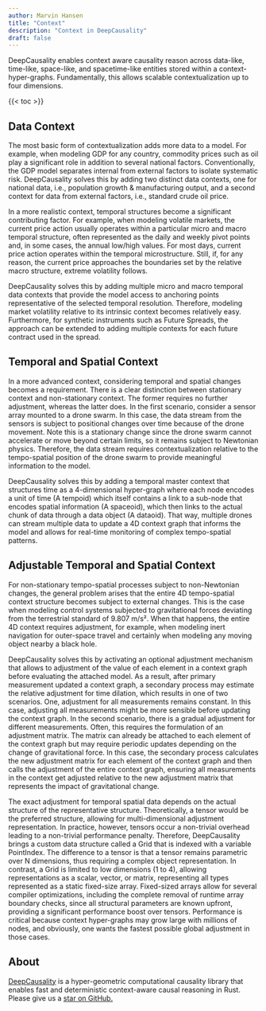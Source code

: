 ```yaml
---
author: Marvin Hansen
title: "Context"
description: "Context in DeepCausality"
draft: false
---
```

[//]: # (SPDX-License-Identifier: CC-BY-4.0)


DeepCausality enables context aware causality reason across data-like, time-like, space-like, and spacetime-like
entities stored within a context-hyper-graphs. Fundamentally, this allows scalable contextualization up to four
dimensions.

{{< toc >}}


## Data Context

The most basic form of contextualization adds more data to a model. For example, when modeling GDP for any country,
commodity prices such as oil play a significant role in addition to several national factors. Conventionally, the GDP
model separates internal from external factors to isolate systematic risk. DeepCausality solves this by adding two
distinct data contexts, one for national data, i.e., population growth & manufacturing output, and a second context for
data from external factors, i.e., standard crude oil price.

In a more realistic context, temporal structures become a significant contributing factor. For example, when modeling
volatile markets, the current price action usually operates within a particular micro and macro temporal structure,
often represented as the daily and weekly pivot points and, in some cases, the annual low/high values. For most days,
current price action operates within the temporal microstructure. Still, if, for any reason, the current price
approaches the boundaries set by the relative macro structure, extreme volatility follows.

DeepCausality solves this by adding multiple micro and macro temporal data contexts that provide the model access to
anchoring points representative of the selected temporal resolution. Therefore, modeling market volatility relative to
its intrinsic context becomes relatively easy. Furthermore, for synthetic instruments such as Future Spreads, the
approach can be extended to adding multiple contexts for each future contract used in the spread.

## Temporal and Spatial Context

In a more advanced context, considering temporal and spatial changes becomes a requirement. There is a clear distinction
between stationary context and non-stationary context. The former requires no further adjustment, whereas the latter
does. In the first scenario, consider a sensor array mounted to a drone swarm. In this case, the data stream from the
sensors is subject to positional changes over time because of the drone movement. Note this is a stationary change since
the drone swarm cannot accelerate or move beyond certain limits, so it remains subject to Newtonian physics. Therefore,
the data stream requires contextualization relative to the tempo-spatial position of the drone swarm to provide
meaningful information to the model.

DeepCausality solves this by adding a temporal master context that structures time as a 4-dimensional hyper-graph where
each node encodes a unit of time (A tempoid) which itself contains a link to a sub-node that encodes spatial 
information (A spaceoid), which then links to the actual chunk of data through a data object (A dataoid). 
That way, multiple drones can stream multiple data to update a 4D context graph that informs the model 
and allows for real-time monitoring of complex tempo-spatial patterns.

## Adjustable Temporal and Spatial Context

For non-stationary tempo-spatial processes subject to non-Newtonian changes, the general problem arises that the entire
4D tempo-spatial context structure becomes subject to external changes. This is the case when modeling control systems
subjected to gravitational forces deviating from the terrestrial standard of 9.807 m/s². When that happens, the entire
4D context requires adjustment, for example, when modeling inert navigation for outer-space travel and certainly when
modeling any moving object nearby a black hole.

DeepCausality solves this by activating an optional adjustment mechanism that allows to adjustment of the value of each
element in a context graph before evaluating the attached model. As a result, after primary measurement updated a
context graph, a secondary process may estimate the relative adjustment for time dilation, which results in one of two
scenarios. One, adjustment for all measurements remains constant. In this case, adjusting all measurements might be more
sensible before updating the context graph.
In the second scenario, there is a gradual adjustment for different measurements. Often, this requires the formulation
of an adjustment matrix. The matrix can already be attached to each element of the context graph but may require
periodic updates depending on the change of gravitational force. In this case, the secondary process calculates the new
adjustment matrix for each element of the context graph and then calls the adjustment of the entire context graph,
ensuring all measurements in the context get adjusted relative to the new adjustment matrix that represents the impact
of gravitational change.

The exact adjustment for temporal spatial data depends on the actual structure of the representative structure.
Theoretically, a tensor would be the preferred structure, allowing for multi-dimensional adjustment representation. In
practice, however, tensors occur a non-trivial overhead leading to a non-trivial performance penalty.
Therefore, DeepCausality brings a custom data structure called a Grid that is indexed with a variable PointIndex. The
difference to a tensor is that a tensor remains parametric over N dimensions, thus requiring a complex object
representation. In contrast, a Grid is limited to low dimensions (1 to 4), allowing representations as a scalar, vector,
or matrix, representing all types represented as a static fixed-size array. Fixed-sized arrays allow for several
compiler optimizations, including the complete removal of runtime array boundary checks, since all structural parameters
are known upfront, providing a significant performance boost over tensors. Performance is critical because context
hyper-graphs may grow large with millions of nodes, and obviously, one wants the fastest possible global adjustment in
those cases.

## About

[DeepCausality](https://deepcausality.com/) is a hyper-geometric computational causality library that enables fast and deterministic context-aware
causal reasoning in Rust. Please give us a [star on GitHub.](https://github.com/deepcausality-rs/deep_causality)
